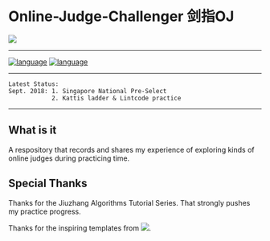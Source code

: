 # Online-Judge-Challenger 剑指OJ
![](https://upload.wikimedia.org/wikipedia/en/thumb/c/c6/Nanyang_Technological_University.svg/320px-Nanyang_Technological_University.svg.png)

***

[![language](https://img.shields.io/badge/Language-Java-orange.svg)](https://img.shields.io/badge/Language-Java-orange.svg)
[![language](https://img.shields.io/badge/Language-C++-blue.svg)](https://img.shields.io/badge/Language-C++-blue.svg)

***
    Latest Status:
    Sept. 2018: 1. Singapore National Pre-Select
                2. Kattis ladder & Lintcode practice
***
  
What is it
----------
A respository that records and shares my experience of exploring kinds of online judges during practicing time.

Special Thanks
----------
Thanks for the Jiuzhang Algorithms Tutorial Series. That strongly pushes my practice progress.

Thanks for the inspiring templates from ![](https://github.com/peterljq/Data-Structure-C-Language-Exercises/blob/master/Resources%20for%20README/68747470733a2f2f7261772e6769746875622e636f6d2f7765696a69616e77656e2f534a54552d6c6f676f2d62616e6e65722f6d61737465722f534a54555f42414e4e45522f504e472f736a747562616e6e6572626c75652e706e67.png).
